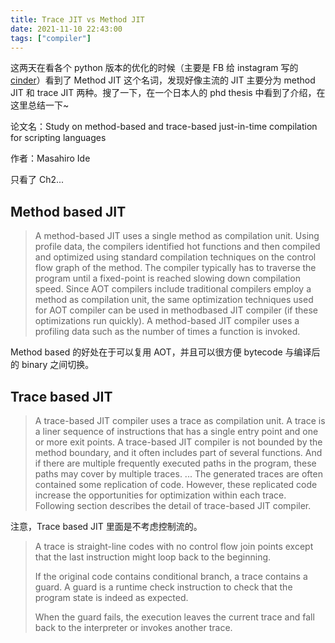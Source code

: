 ```yaml
---
title: Trace JIT vs Method JIT
date: 2021-11-10 22:43:00
tags: ["compiler"]
---
```


这两天在看各个 python 版本的优化的时候（主要是 FB 给 instagram 写的 [cinder](https://github.com/facebookincubator/cinder)）看到了 Method JIT 这个名词，发现好像主流的 JIT 主要分为 method JIT 和 trace JIT 两种。搜了一下，在一个日本人的 phd thesis 中看到了介绍，在这里总结一下~

论文名：Study on method-based and trace-based just-in-time compilation for scripting languages

作者：Masahiro Ide

只看了 Ch2...

## Method based JIT

> A method-based JIT uses a single method as compilation unit. Using profile data, the compilers identified hot functions and then compiled and optimized using standard compilation techniques on the control flow graph of the method. The compiler typically has to traverse the program until a fixed-point is reached slowing down compilation speed. Since AOT compilers include traditional compilers employ a method as compilation unit, the same optimization techniques used for AOT compiler can be used in methodbased JIT compiler (if these optimizations run quickly). A method-based JIT compiler uses a profiling data such as the number of times a function is invoked.

Method based 的好处在于可以复用 AOT，并且可以很方便 bytecode 与编译后的 binary 之间切换。

## Trace based JIT

> A trace-based JIT compiler uses a trace as compilation unit. A trace is a liner sequence of instructions that has a single entry point and one or more exit points. A trace-based JIT compiler is not bounded by the method boundary, and it often includes part of several functions. And if there are multiple frequently executed paths in the program, these paths may cover by multiple traces. ... The generated traces are often contained some replication of code. However, these replicated code increase the opportunities for optimization within each trace. Following section describes the detail of trace-based JIT compiler.

注意，Trace based JIT 里面是不考虑控制流的。

> A trace is straight-line codes with no control flow join points except that the last instruction might loop back to the beginning.
>
> If the original code contains conditional branch, a trace contains a guard. A guard is a runtime check instruction to check that the program state is indeed as expected.
>
> When the guard fails, the execution leaves the current trace and fall back to the interpreter or invokes another trace.